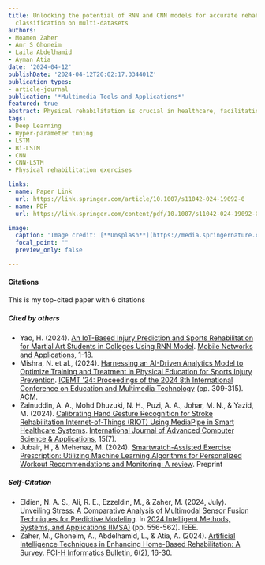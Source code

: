 ```yaml
---
title: Unlocking the potential of RNN and CNN models for accurate rehabilitation exercise
  classification on multi-datasets
authors:
- Moamen Zaher
- Amr S Ghoneim
- Laila Abdelhamid
- Ayman Atia
date: '2024-04-12'
publishDate: '2024-04-12T20:02:17.334401Z'
publication_types:
- article-journal
publication: '*Multimedia Tools and Applications*'
featured: true
abstract: Physical rehabilitation is crucial in healthcare, facilitating recovery from injuries or illnesses and improving overall health. However, a notable global challenge stems from the shortage of professional physiotherapists, particularly acute in some developing countries, where the ratio can be as low as one physiotherapist per 100,000 individuals. To address these challenges and elevate patient care, the field of physical rehabilitation is progressively integrating Computer Vision and Human Activity Recognition (HAR) techniques. Numerous research efforts aim to explore methodologies that assist in rehabilitation exercises and evaluate patient movements, which is crucial as incorrect exercises can potentially worsen conditions. This study investigates applying various deep-learning models for classifying exercises using the benchmark KIMORE and UI-PRMD datasets. Employing Bi-LSTM, LSTM, CNN, and CNN-LSTM, alongside a Random Search for architectural design and Hyper-parameter tuning, our investigation reveals the (CNN) model as the top performer. After applying cross-validation, the technique achieves remarkable mean testing accuracy rates of 93.08% on the KIMORE dataset and 99.7% on the UI-PRMD dataset. This marks a slight improvement of 0.75% and 0.1%, respectively, compared to previous techniques. In addition, expanding beyond exercise classification, this study explores the KIMORE dataset’s utility for disease identification, where the (CNN) model consistently demonstrates an outstanding accuracy of 89.87%, indicating its promising role in both exercises and disease identification within the context of physical rehabilitation.
tags:
- Deep Learning
- Hyper-parameter tuning
- LSTM
- Bi-LSTM
- CNN
- CNN-LSTM
- Physical rehabilitation exercises

links:
- name: Paper Link
  url: https://link.springer.com/article/10.1007/s11042-024-19092-0
- name: PDF
  url: https://link.springer.com/content/pdf/10.1007/s11042-024-19092-0.pdf

image:
  caption: 'Image credit: [**Unsplash**](https://media.springernature.com/full/springer-static/image/art%3A10.1007%2Fs11042-024-19092-0/MediaObjects/11042_2024_19092_Fig2_HTML.png?as=webp)'
  focal_point: ""
  preview_only: false

---
```

#### Citations
This is my top-cited paper with 6 citations

##### *Cited by others*
- Yao, H. (2024). [An IoT-Based Injury Prediction and Sports Rehabilitation for Martial Art Students in Colleges Using RNN Model](https://link.springer.com/article/10.1007/s11036-024-02410-z). [Mobile Networks and Applications](https://link.springer.com/journal/11036), 1-18.
-  Mishra, N. et al., (2024). [Harnessing an AI-Driven Analytics Model to Optimize Training and Treatment in Physical Education for Sports Injury Prevention](https://dl.acm.org/doi/10.1145/3678726.3678740). [ICEMT '24: Proceedings of the 2024 8th International Conference on Education and Multimedia Technology](https://dl.acm.org/doi/proceedings/10.1145/3678726) (pp. 309-315). ACM. 
- Zainuddin, A. A., Mohd Dhuzuki, N. H., Puzi, A. A., Johar, M. N., & Yazid, M. (2024). [Calibrating Hand Gesture Recognition for Stroke Rehabilitation Internet-of-Things (RIOT) Using MediaPipe in Smart Healthcare Systems](https://thesai.org/Publications/ViewPaper?Volume=15&Issue=7&Code=ijacsa&SerialNo=56). [International Journal of Advanced Computer Science & Applications](https://thesai.org/Publications/IJACSA), 15(7).
- Jubair, H., & Mehenaz, M. (2024). [Smartwatch-Assisted Exercise Prescription: Utilizing Machine Learning Algorithms for Personalized Workout Recommendations and Monitoring: A review](https://www.researchsquare.com/article/rs-4871091/v1). Preprint


##### *Self-Citation*
- Eldien, N. A. S., Ali, R. E., Ezzeldin, M., & Zaher, M. (2024, July). [Unveiling Stress: A Comparative Analysis of Multimodal Sensor Fusion Techniques for Predictive Modeling](https://ieeexplore.ieee.org/abstract/document/10652655). In [2024 Intelligent Methods, Systems, and Applications (IMSA)](https://ieeexplore.ieee.org/xpl/conhome/10651578/proceeding) (pp. 556-562). IEEE.
- Zaher, M., Ghoneim, A., Abdelhamid, L., & Atia, A. (2024). [Artificial Intelligence Techniques in Enhancing Home-Based Rehabilitation: A Survey](https://fcihib.journals.ekb.eg/article_355604.html?lang=en). [FCI-H Informatics Bulletin](https://fcihib.journals.ekb.eg/?lang=en), 6(2), 16-30.